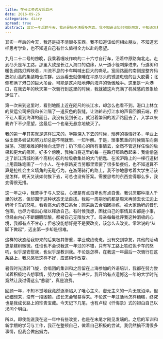 ```yaml
---
title: 在长江旁边发现自己
date: 2016-09-26
categories: diary
spread: true
abstract: 其实一年后的今天，我还是搞不清很多东西。我不知道该如何相处朋友，不知道怎样思考学业，也不知道自己有什么值得全力以赴的愿望。
---
```


其实一年后的今天，我还是搞不清很多东西。我不知道该如何相处朋友，不知道怎样思考学业，也不知道自己有什么值得全力以赴的愿望。

九月二十二号的傍晚，我乘着嘎吱作响的二十六寸自行车，沿着中原路向北走。走到尽头是军工路，那里大致是长江入海口的边缘，从一道小径刺穿进来，行道树和暖色调路灯辉映着，川流不息的卡车叫喊出巨大的嘶吼。宽阔路面的南侧是整齐码放如山高的集装箱仓库群，远远看去就像睡在平原尽头的锈迹斑斑的巨大胶囊；北侧布满了港口的巨大吊台，可能是这片陆地伸向海洋的骄傲触手。这里是一片港口，在我去年的秋天第一次骑行到这里的时候，我就被这片充满了机械感的景象给迷住了。

第一次来到这里时，看到地图上近在咫尺的长江水，却怎么也看不到。港口上林立的货运公司把我和长江隔了一道灰色的裂缝，让油轮击打江水的声音回彻云端，但不让人看到海洋的面目。我没有见到长江，就沿着繁闹的淞沪路回去了。入学以来我许下不少愿望，这最后一个也毫无悬念地破灭了。

我的第一年其实就是这样过来的。学期深入下去的时候，琐碎的事情好多，学业上做出很多尝试和努力却总是不明就里、一知半解。于是，琐事繁重的时候骑车向南游荡，习题艰难的时候向北穿行；扔下烦心的所有事情去，全然不管这样任性的后果和更大的痛苦。好多个傍晚，我独自将这里的每一座路灯都熟悉起来：我偷偷盗走了新江湾城的某个高档小区的垃圾收集处的大门钥匙、在淞沪路上的一棵行道树上用圆珠笔画了一个小人、在中原路麦当劳那里索要了很多垫餐纸，也不知道算不算是挖社会主义墙角的无耻行为。在游荡骑行的路上，我不停地思考着大学生活该是怎样，明天又该如何挨下去，可总也没有答案。需要思考的东西变得那么多，我变得很无措。

<!-- more -->

这一年之中，我苦手于与人交往，心里是有点自卑也有点自傲。我讨厌那种拒人千里的状态，但却囿于这种状态无法自拔。我每一周期盼的都是周末再骑去长江边上听听卡车的怒吼，看看高大的港口吊台；回来后去合唱团排练，被大家动听的音乐包围，也尽力唱出心绪以释放自己。有时候我想，困扰自己的事情其实都是小事，但经由内心不断翻腾酝酿，都被自己无限放大了。母亲每每批评我这种消极的心境，我都有点不甘心；但总没能想好是不是要改变，该怎么去改变。常常说的“从脚下做起”，迈出第一步却是很难。

这样的状态给我带来的后果极其惨重，学业成绩斑斑，没有交到挚友，其他的活动更是建树微微。任谁也不会说我这一年过的不错，只有军工路上铁红色卡车的怒吼，似乎是安慰我，也似乎是教训我。不论是怎样，在我这一年最后一次骑行在这条路上，我总感觉这样不好，应该稍作改变。

暑假时光流转飞旋，合唱团的集训和之后留在上海参加的外语培训，我都在努力尝试着积极地去想事情，努力使自己有一些进步。我开始有点遗憾这一年的大学时光竟然让我过得这么“悲剧”，真是浪费。

回顾一年，不知不觉地我竟然逐渐陷入了唯心主义、虚无主义的一片无底沼泽。但细细想来，没有一段困顿，成长怎会轻易得来。不论这一年过活地怎样糟糕，终究也是我成长路上的珍贵宝藏。今天记下几笔，也有卢梭《忏悔录》式的袒白自己以求问个明白。

所以，即使能说我在这一年中有些改变，也是在末尾才刚见发端的。之后的军训和新学期的学习与工作，我正在整顿自己，做着自己积极的尝试。我仍然搞不清很多事情，但我会做出努力。
